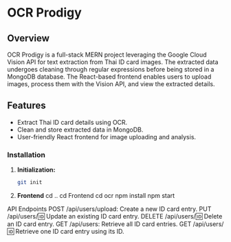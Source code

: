 # OCR Prodigy

## Overview

OCR Prodigy is a full-stack MERN project leveraging the Google Cloud Vision API for text extraction from Thai ID card images. The extracted data undergoes cleaning through regular expressions before being stored in a MongoDB database. The React-based frontend enables users to upload images, process them with the Vision API, and view the extracted details.

## Features

- Extract Thai ID card details using OCR.
- Clean and store extracted data in MongoDB.
- User-friendly React frontend for image uploading and analysis.

### Installation

1. **Initialization:**

   ```bash
   git init
2. **Frontend**
  cd ..
  cd Frontend
  cd ocr
  npm install
  npm start


API Endpoints
POST /api/users/upload: Create a new ID card entry.
PUT /api/users/:id: Update an existing ID card entry.
DELETE /api/users/:id: Delete an ID card entry.
GET /api/users: Retrieve all ID card entries.
GET /api/users/:id: Retrieve one ID card entry using its ID.
